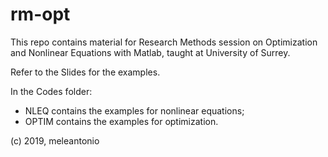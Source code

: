 # rm-opt

This repo contains material for Research Methods session on Optimization and Nonlinear Equations with Matlab, taught at University of Surrey. 

Refer to the Slides for the examples.

In the Codes folder:
- NLEQ contains the examples for nonlinear equations;
- OPTIM contains the examples for optimization.

(c) 2019, meleantonio
